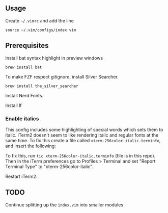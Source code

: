 ## Usage

Create `~/.vimrc` and add the line

```
source ~/.vim/configs/index.vim
```

## Prerequisites

Install bat syntax highlight in preview windows

```
brew install bat
```

To make FZF respect gitignore, install Silver Searcher.

```
brew install the_silver_searcher
```

Install Nerd Fonts.

Install lf

### Enable italics

This config includes some highlighting of special words which sets them to italic.
iTerm2 doesn't seem to like rendering italic and regular fonts at the same time.
To fix this create a file called `xterm-256color-italic.terminfo`, and insert the following:

To fix this, run `tic xterm-256color-italic.terminfo` (file is in this repo). Then in the iTerm preferences go to
Profiles > Terminal and set "Report Terminal Type" to "xterm-256color-italic".

Restart iTerm2.

## TODO

Continue splitting up the `index.vim` into smaller modules
